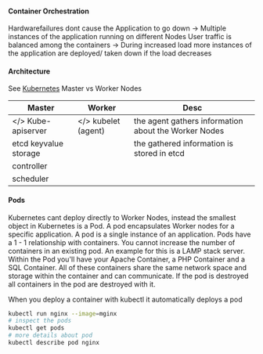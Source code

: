 #### Container Orchestration
Hardwarefailures dont cause the Application to go down -> Multiple instances of the application running on different Nodes
User traffic is balanced among the containers -> During increased load  more instances of the application are deployed/ taken down if the load decreases

#### Architecture
See [Kubernetes](VauB/Introduction-Kubernetes/Docker/Kubernetes.md) 
Master vs Worker Nodes

Master | Worker | Desc
--------|------------- | -------------
</> Kube-apiserver | </> kubelet (agent) | the agent gathers information about the Worker Nodes
etcd keyvalue storage | | the gathered information is stored in etcd
controller | | 
scheduler | | 

#### Pods
Kubernetes cant deploy directly to Worker Nodes, instead the smallest object in Kubernetes is a Pod. A pod encapsulates Worker nodes for a specific application. A pod is a single instance of an application. Pods have a 1 - 1 relationship with containers. You cannot increase the number of containers in an existing pod. 
An example for this is a LAMP stack server. Within the Pod you'll have your Apache Container, a PHP Container and a SQL Container. All of these containers share the same network space and storage within the container and can communicate. If the pod is destroyed all containers in the pod are destroyed with it.

When you deploy a container with kubectl it automatically deploys a pod
```bash
kubectl run nginx --image=mginx
# inspect the pods
kubectl get pods
# more details about pod
kubectl describe pod nginx
```
